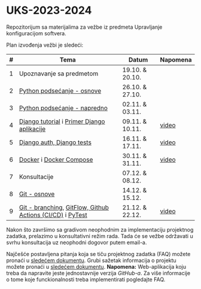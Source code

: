 # UKS-2023-2024
Repozitorijum sa materijalima za vežbe iz predmeta Upravljanje konfiguracijom softvera.

Plan izvođenja vežbi je sledeći:

| # | Tema | Datum  | Napomena |
| --- | --- | --- | --- |
| 1 | Upoznavanje sa predmetom | 19.10. & 20.10. | |
| 2 | [Python podsećanje - osnove](https://github.com/vanjamijatov/UKS-materijali/tree/main/Python%20Basics/Python%20lesson) | 26.10. & 27.10. | |
| 3 | [Python podsećanje - napredno](https://github.com/vanjamijatov/UKS-materijali/tree/main/Python%20Basics/Python%20lesson) | 02.11. & 03.11. | |
| 4 | [Django tutorial](https://github.com/vanjamijatov/UKS-materijali/tree/main/Django%20Framework) i  [Primer Django aplikacije](https://github.com/vanjamijatov/UKS-materijali/tree/main/Django%20Application%20Example)  | 09.11. & 10.11. | [video](https://drive.google.com/file/d/12ya6H6NaKd8Qnugz4w06shZZAJKAa5to/view?usp=drive_link) |
| 5 | [Django auth, Django tests](https://github.com/vanjamijatov/UKS-DjangoAuthTestsDocker) | 16.11. & 17.11. | [video](https://drive.google.com/file/d/14L0at2Ct5qdcwPNE-8kR1NNkP6jG_yOa/view?usp=drive_link) |
| 6 | [Docker](https://github.com/vanjamijatov/UKS-DjangoAuthTestsDocker) i [Docker Compose](https://github.com/vanjamijatov/UKS-DjangoProductionSetup)                        | 30.11. & 31.11. | [video](https://drive.google.com/file/d/1FFtNc2z9v7ZJ3Ufyiz4ZEHi8v2uq9h-l/view?usp=drive_link) |
| 7 | Konsultacije | 07.12. & 08.12. | |
| 8 | [Git - osnove](https://github.com/vanjamijatov/UKS-materijali/tree/main/Git) | 14.12. & 15.12. | |
| 9 | [Git - branching](https://github.com/vanjamijatov/UKS-materijali/tree/main/Git), [GitFlow, Github Actions (CI/CD)](https://github.com/vanjamijatov/UKS-DjangoAuthTestsDocker) i [PyTest](https://github.com/vanjamijatov/UKS-materijali/tree/main/Pytest) | 21.12. & 22.12. | [video](https://drive.google.com/file/d/14L0at2Ct5qdcwPNE-8kR1NNkP6jG_yOa/view?usp=drive_link) |

Nakon što završimo sa gradivom neophodnim za implementaciju projektnog zadatka, prelazimo u konsultativni režim rada. Tada će se vežbe održavati u svrhu konsultacija uz neophodni dogovor putem email-a.


Najčešće postavljena pitanja koja se tiču projektnog zadatka (FAQ) možete pronaći u [sledećem dokumentu](https://docs.google.com/document/d/1iekw6HSwoa1iIgp2G5sW72qdfjm1mXq9g99kkge1nEo/edit?usp=drive_link).
Grubi sažetak informacija o projektu možete pronaći u [sledećem dokumentu](Project.md). **Napomena:** Web-aplikacija koju treba da napravite jeste jednostavnije verzija *GitHub-a*. Za više informacije o tome koje funckionalnosti treba implementirati pogledajte FAQ.
